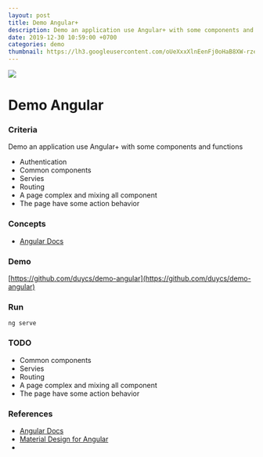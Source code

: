 ```yaml
---
layout: post
title: Demo Angular+
description: Demo an application use Angular+ with some components and functions.
date: 2019-12-30 10:59:00 +0700
categories: demo
thumbnail: https://lh3.googleusercontent.com/oUeXxxXlnEenFj0oHaB8XW-rzeD-Wato7rr0YWZf4h3-JhjPSv4gB9YAZqBP_dYVC04uPSOwYgkzjC2Pv8mOBluaK-65DGCaHnxNNuoZHkLlj_BzWzHUyffhuP05O9zUBjAifq4sLwxTM8aLep9DPGYGyHcFSrwNc1wmk7hR0jOzQJLFfshjxKaP98vbzAJp-EDPeCszkNXL4Jkcks6ok1jJuz4o1wubPYta8EbS2X3b490err8Ii3gvE6DGBmcTiHN50xiq_lnDLe-SWljjo-WzkFs_9wPfOu2jiLOm6F7DG4Wl4SVPYXbYS0oEyLZT4KO9QU0xfSCUJfHdSBJC-lJF36HQcnkd0NV6JmKqqOXEP0S6CdNmVY-jvolnhLdDeitUPtPlCZsUBgrEhbG3-AOkCRHuCkzn9UAcNFowlNdjSc5pB9q_pPyp5Kollb3wJLG6B-LZQvrWjtXSsE8m_6d32t58oVWbYgPtyF9TJEoDW_8H5hKcwsBqd_rqKTDUbPa2hxzHEKMfmOHBVNnyffpipds65EWxxNUhauGC03UimgsF5DuojebtLCrQC6mv4Kf6TWGVjSEEq4B-jHPWSGa4lAumQ8OiI_1llgi1UaE80gKzNOs8Ta2sk0lyio5l4L0BbUVxT3hge8kZsu_f8JGzGoAzB0iZkrKnin0trIuB39AQsrFO8vv8dFF_P0ps07h0-QiOL-RAxWkdjNpD7lnfn-EYYi3k0gBJ4EnpCU1ZCjba=s1200-no
---
```

![](https://lh3.googleusercontent.com/oUeXxxXlnEenFj0oHaB8XW-rzeD-Wato7rr0YWZf4h3-JhjPSv4gB9YAZqBP_dYVC04uPSOwYgkzjC2Pv8mOBluaK-65DGCaHnxNNuoZHkLlj_BzWzHUyffhuP05O9zUBjAifq4sLwxTM8aLep9DPGYGyHcFSrwNc1wmk7hR0jOzQJLFfshjxKaP98vbzAJp-EDPeCszkNXL4Jkcks6ok1jJuz4o1wubPYta8EbS2X3b490err8Ii3gvE6DGBmcTiHN50xiq_lnDLe-SWljjo-WzkFs_9wPfOu2jiLOm6F7DG4Wl4SVPYXbYS0oEyLZT4KO9QU0xfSCUJfHdSBJC-lJF36HQcnkd0NV6JmKqqOXEP0S6CdNmVY-jvolnhLdDeitUPtPlCZsUBgrEhbG3-AOkCRHuCkzn9UAcNFowlNdjSc5pB9q_pPyp5Kollb3wJLG6B-LZQvrWjtXSsE8m_6d32t58oVWbYgPtyF9TJEoDW_8H5hKcwsBqd_rqKTDUbPa2hxzHEKMfmOHBVNnyffpipds65EWxxNUhauGC03UimgsF5DuojebtLCrQC6mv4Kf6TWGVjSEEq4B-jHPWSGa4lAumQ8OiI_1llgi1UaE80gKzNOs8Ta2sk0lyio5l4L0BbUVxT3hge8kZsu_f8JGzGoAzB0iZkrKnin0trIuB39AQsrFO8vv8dFF_P0ps07h0-QiOL-RAxWkdjNpD7lnfn-EYYi3k0gBJ4EnpCU1ZCjba=s1200-no)

# Demo Angular

### Criteria
Demo an application use Angular+ with some components and functions
- Authentication
- Common components
- Servies
- Routing
- A page complex and mixing all component
- The page have some action behavior

### Concepts
- [Angular Docs](https://angular.io/docs)

### Demo
[https://github.com/duycs/demo-angular](https://github.com/duycs/demo-angular)

### Run
```
ng serve
```

### TODO
- Common components
- Servies
- Routing
- A page complex and mixing all component
- The page have some action behavior

### References
- [Angular Docs](https://angular.io/docs)
- [Material Design for Angular](https://material.angular.io/components/categories)
- 
